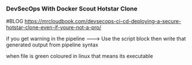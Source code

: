 ### DevSecOps With Docker Scout Hotstar Clone

#BLOG
https://mrcloudbook.com/devsecops-ci-cd-deploying-a-secure-hotstar-clone-even-if-youre-not-a-pro/


 if you get warning in the pipeline ---> Use the script block then write that generated output from pipeline syntax

 when file is green coloured in linux that means its executable

